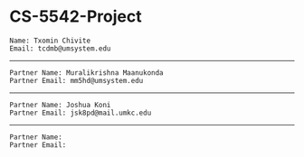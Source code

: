# CS-5542-Project
```
Name: Txomin Chivite 
Email: tcdmb@umsystem.edu
```
---
```
Partner Name: Muralikrishna Maanukonda
Partner Email: mm5hd@umsystem.edu
```
---
```
Partner Name: Joshua Koni 
Partner Email: jsk8pd@mail.umkc.edu
```
---
```
Partner Name: 
Partner Email: 
```

